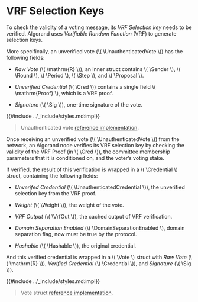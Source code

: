$$
\newcommand \UnauthenticatedVote {\mathrm{UnauthenticatedVote}}
\newcommand \UnauthenticatedCredential {\mathrm{UnauthenticatedCredential}}
\newcommand \Sender {\mathrm{Sender}}
\newcommand \Round {\mathrm{Round}}
\newcommand \Period {\mathrm{Period}}
\newcommand \Step {\mathrm{Step}}
\newcommand \Proposal {\mathrm{Proposal}}
\newcommand \VrfOut {\mathrm{VrfOut}}
\newcommand \Credential {\mathrm{Credential}}
\newcommand \Cred {\mathrm{Cred}}
\newcommand \Weight {\mathrm{Weight}}
\newcommand \DomainSeparationEnabled {\mathrm{DomainSeparationEnabled}}
\newcommand \Hashable {\mathrm{Hashable}}
\newcommand \Vote {\mathrm{Vote}}
\newcommand \Sig {\mathrm{Signature}}
$$

# VRF Selection Keys

To check the validity of a voting message, its _VRF Selection key_
needs to be verified. Algorand uses _Verifiable Random Function_ (VRF) to
generate selection keys.

<!-- TODO: VRF normative: For further details on the VRF, refer to the Cryptography
primitives [specification](). -->

More specifically, an unverified vote (\\( \UnauthenticatedVote \\)) has the
following fields:

- _Raw Vote_ (\\( \mathrm{R} \\)), an inner struct contains \\( \Sender \\), \\( \Round \\),
\\( \Period \\), \\( \Step \\), and \\( \Proposal \\).

- _Unverified Credential_ (\\( \Cred \\)) contains a single field \\( \mathrm{Proof} \\),
which is a VRF proof.

- _Signature_ (\\( \Sig \\)), one-time signature of the vote.

{{#include ../_include/styles.md:impl}}
> Unauthenticated vote [reference implementation](https://github.com/algorand/go-algorand/blob/b6e5bcadf0ad3861d4805c51cbf3f695c38a93b7/agreement/vote.go#L42).

Once receiving an unverified vote (\\( \UnauthenticatedVote \\)) from the network,
an Algorand node verifies its VRF selection key by checking the validity
of the VRF Proof (in \\( \Cred \\)), the committee membership parameters that
it is conditioned on, and the voter’s voting stake.

If verified, the result of this verification is
wrapped in a \\( \Credential \\) struct, containing the following fields:

- _Unverifed Credential_ (\\( \UnauthenticatedCredential \\)), the unverified
selection key from the VRF proof.

- _Weight_ (\\( \Weight \\)), the weight of the vote.

- _VRF Output_ (\\( \VrfOut \\)), the cached output of VRF verification.

- _Domain Separation Enabled_ (\\( \DomainSeparationEnabled \\), domain separation
flag, now must be true by the protocol.

- _Hashable_ (\\( \Hashable \\)), the original credential.

And this verified credential is wrapped in a \\( \Vote \\) struct with _Raw Vote_
(\\( \mathrm{R} \\)), _Verified Credential_ (\\( \Credential \\)), and _Signature_
(\\( \Sig \\)).

{{#include ../_include/styles.md:impl}}
> Vote struct [reference implementation](https://github.com/algorand/go-algorand/blob/b6e5bcadf0ad3861d4805c51cbf3f695c38a93b7/agreement/vote.go#L50).
